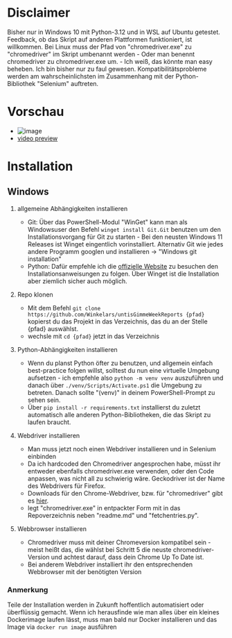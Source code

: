 # Disclaimer
Bisher nur in Windows 10 mit Python-3.12 und in WSL auf Ubuntu getestet.
Feedback, ob das Skript auf anderen Plattformen funktioniert, ist willkommen.
Bei Linux muss der Pfad von "chromedriver.exe" zu "chromedriver" im Skript umbenannt werden - Oder man benennt chromedriver zu chromedriver.exe um. - Ich weiß, das könnte man easy beheben. Ich bin bisher nur zu faul gewesen.
Kompatibilitätsprobleme werden am wahrscheinlichsten im Zusammenhang mit der Python-Bibliothek "Selenium" auftreten.

# Vorschau
- ![image](https://pixeldrain.com/api/file/iTvN5jDS)
- [video preview](https://pixeldrain.com/api/file/i3CatESg) 


# Installation
## Windows
1. allgemeine Abhängigkeiten installieren 
    - Git: Über das PowerShell-Modul "WinGet" kann man als Windowsuser den Befehl ```winget install Git.Git``` benutzen um den Installationsvorgang für Git zu starten - Bei den neusten Windows 11 Releases ist Winget eingentlich vorinstalliert. Alternativ Git wie jedes andere Programm googlen und installieren -> "Windows git installation"
    - Python: Dafür empfehle ich die [offizielle Website](https://www.python.org/downloads/) zu besuchen den Installationsanweisungen zu folgen. Über Winget ist die Installation aber ziemlich sicher auch möglich.

3. Repo klonen
    - Mit dem Befehl ```git clone https://github.com/Winkelars/untisGimmeWeekReports {pfad}``` kopierst du das Projekt in das Verzeichnis, das du an der Stelle {pfad} auswählst.
    - wechsle mit ```cd {pfad}``` jetzt in das Verzeichnis

4. Python-Abhängigkeiten installieren
    - Wenn du planst Python öfter zu benutzen, und allgemein einfach best-practice folgen willst, solltest du nun eine virtuelle Umgebung aufsetzen - ich empfehle also ```python -m venv venv``` auszuführen und danach über ```./venv/Scripts/Activate.ps1``` die Umgebung zu betreten. Danach sollte "(venv)" in deinem PowerShell-Prompt zu sehen sein.
    - Über ```pip install -r requirements.txt``` installierst du zuletzt automatisch alle anderen Python-Bibliotheken, die das Skript zu laufen braucht.

5. Webdriver installieren
    - Man muss jetzt noch einen Webdriver installieren und in Selenium einbinden
    - Da ich hardcoded den Chromedriver angesprochen habe, müsst ihr entweder ebenfalls chromedriver.exe verwenden, oder den Code anpassen, was nicht all zu schwierig wäre. Geckodriver ist der Name des Webdrivers für Firefox.
    - Downloads für den Chrome-Webdriver, bzw. für "chromedriver" gibt es [hier](https://googlechromelabs.github.io/chrome-for-testing/).
    - legt "chromedriver.exe" in entpackter Form mit in das Repoverzeichnis neben "readme.md" und "fetchentries.py".

6. Webbrowser installieren
    - Chromedriver muss mit deiner Chromeversion kompatibel sein - meist heißt das, die wählst bei Schritt 5 die neuste chromedriver-Version und achtest darauf, dass dein Chrome Up To Date ist.
    - Bei anderem Webdriver installiert ihr den entsprechenden Webbrowser mit der benötigten Version

### Anmerkung
Teile der Installation werden in Zukunft hoffentlich automatisiert oder überflüssig gemacht. Wenn ich herausfinde wie man alles über ein kleines Dockerimage laufen lässt, muss man bald nur Docker installieren und das Image via ```docker run image``` ausführen
